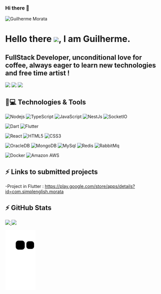 ### Hi there 👋
<p align="left"><img src="https://komarev.com/ghpvc/?username=GuilhermeMorata" alt="Guilherme Morata" /></p>

<h1 align = "justify"> Hello there <img src="https://media.giphy.com/media/hvRJCLFzcasrR4ia7z/giphy.gif" width="25px">, I am Guilherme.</h1>
<p align = "justify"><h2>FullStack Developer, unconditional love for coffee, always eager to learn new technologies and free time artist !</h2></p>

[<img src="https://img.shields.io/badge/linkedin-%230077B5.svg?&style=for-the-badge&logo=linkedin&logoColor=white" />](linkedin.com/in/guilherme-morata-05425214b/) 
[<img src="https://img.shields.io/badge/-Gmail-%23333?style=for-the-badge&logo=gmail&logoColor=white" />](mailto:gui_morata@hotmail.com)
[<img src="https://img.shields.io/badge/instagram-%23E4405F.svg?&style=for-the-badge&logo=instagram&logoColor=white" />](https://www.instagram.com/moratagui/)


## 🚀💻 Technologies & Tools

![Nodejs](https://img.shields.io/badge/Node.js-339933?style=for-the-badge&logo=nodedotjs&logoColor=white)
![TypeScript](https://img.shields.io/badge/TypeScript-007ACC?style=for-the-badge&logo=typescript&logoColor=white)
![JavaScript](https://img.shields.io/badge/JavaScript-323330?style=for-the-badge&logo=javascript&logoColor=F7DF1E)
![NestJs](https://img.shields.io/badge/nestjs-E0234E?style=for-the-badge&logo=nestjs&logoColor=white)
![SocketIO](https://img.shields.io/badge/Socket.io-010101?&style=for-the-badge&logo=Socket.io&logoColor=white)

![Dart](https://img.shields.io/badge/-Dart-333333?style=for-the-badge&logo=Dart&logoColor=007396)
![Flutter](https://img.shields.io/badge/-Flutter-333333?style=for-the-badge&logo=Flutter&logoColor=007396)

![React](https://img.shields.io/badge/React-20232A?style=for-the-badge&logo=react&logoColor=61DAFB)
![HTML5](https://img.shields.io/badge/HTML5-E34F26?style=for-the-badge&logo=html5&logoColor=white)
![CSS3](https://img.shields.io/badge/CSS3-1572B6?style=for-the-badge&logo=css3&logoColor=white)

![OracleDB](https://img.shields.io/badge/Oracle-F80000?style=for-the-badge&logo=oracle&logoColor=black)
![MongoDB](https://img.shields.io/badge/MongoDB-4EA94B?style=for-the-badge&logo=mongodb&logoColor=white)
![MySql](https://img.shields.io/badge/MySQL-005C84?style=for-the-badge&logo=mysql&logoColor=white)
![Redis](https://img.shields.io/badge/redis-CC0000.svg?&style=for-the-badge&logo=redis&logoColor=white)
![RabbitMq](https://img.shields.io/badge/rabbitmq-%23FF6600.svg?&style=for-the-badge&logo=rabbitmq&logoColor=white)

![Docker](https://img.shields.io/badge/Docker-2CA5E0?style=for-the-badge&logo=docker&logoColor=whit)
![Amazon AWS](https://img.shields.io/badge/Amazon_AWS-FF9900?style=for-the-badge&logo=amazonaws&logoColor=white)

## ⚡ Links to submitted projects

-Project in Flutter : https://play.google.com/store/apps/details?id=com.simplenglish.morata

## ⚡ GitHub Stats
 <div>
    <a href="https://github.com/GuilhermeMorata">
    <img height="180em" src="https://github-readme-stats.vercel.app/api?username=GuilhermeMorata&show_icons=true&count_private=true&show_icons=true&include_all_commits=true&theme=dracula"/>
    <img height="180em" src="https://github-readme-stats.vercel.app/api/top-langs/?username=GuilhermeMorata&hide=TeX&layout=compact&theme=dracula"/>
</div>
    
![Snake animation](https://github.com/rafaballerini/rafaballerini/blob/output/github-contribution-grid-snake.svg)  
